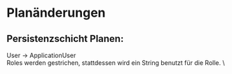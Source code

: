 # Planänderungen

## Persistenzschicht Planen:

User -> ApplicationUser \
Roles werden gestrichen, stattdessen wird ein String benutzt für die Rolle. \


